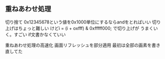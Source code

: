 ## 重ねあわせ処理

切り捨て
0x12345678という値を0x1000単位にするならandをとればいい
切り上げはちょっと難しい
けどi = (i + oxfff) & 0xfffff000;
で切り上げが
うまくいく。すごい
if文書かなくていい

重ねあわせ処理の高速化
画面リフレッシュを部分適用
最初は全部の画素を書き直してた
